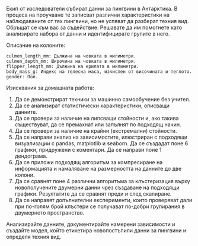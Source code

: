 Екип от изследователи събират данни за пингвини в Антарктика. В процеса на проучване те записват различни характеристики на наблюдаваните от тях пингвини, но не успяват да разберат техния вид. Обръщат се към вас за съдействие. Решавате да им помогнете като анализирате набора от данни и идентифицирате групите в него.

Описание на колоните:

    culmen_length_mm: Дължина на човката в милиметри.
    culmen_depth_mm: Широчина на човката в милиметри.
    flipper_length_mm: Дължина на крилата в милиметри.
    body_mass_g: Индекс на телесна маса, изчислен от височината и теглото.
    gender: Пол.

Изисквания за домашната работа:

1. Да се демонстрират техники за машинно самообучение без учител.
2. Да се анализират статистически характеристики, описващи данните.
3. Да се провери за наличие на липсващи стойности и, ако такива съществуват, да се премахнат или запълнят по подходящ начин.
4. Да се провери за наличие на крайни (екстремални) стойности.
5. Да се направи анализ на зависимостите, илюстриран с подходящи визуализации с pandas, matplotlib и seaborn. Да се създадат поне 6 графики, придружени с коментари. Да се направи поне 1 дендограма.
6. Да се приложи подходящ алгоритъм за компресиране на информацията и намаляване на размерността на данните до две колони.
7. Да се сравнят поне 4 различни алгоритъма за клъстеризация върху новополучените двумерни данни чрез създаване на подходящи графики. Резултатите да се сравнят преди и след скалиране.
8. Да се направят допълнителни експерименти, които проверяват дали при по-голям брой клъстери се получават по-добри групирания в двумерното пространство.

Анализирайте данните, документирайте намерени зависимости и създайте модел, който етикетира новопостъпили данни за пингвини и определя техния вид.
